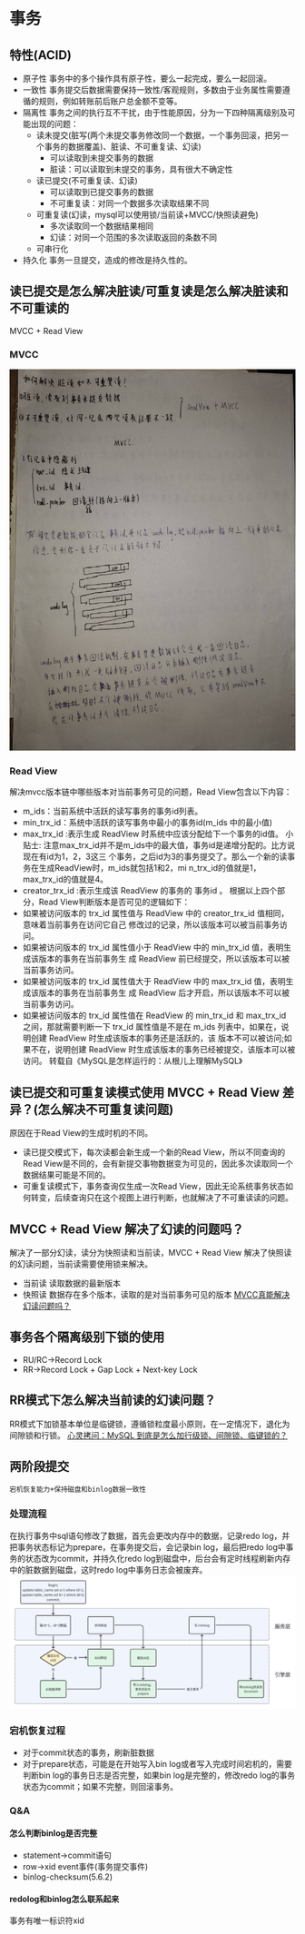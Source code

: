 # 事务

## 特性(ACID)

* 原子性
事务中的多个操作具有原子性，要么一起完成，要么一起回滚。
* 一致性
事务提交后数据需要保持一致性/客观规则，多数由于业务属性需要遵循的规则，例如转账前后账户总金额不变等。
* 隔离性
事务之间的执行互不干扰，由于性能原因，分为一下四种隔离级别及可能出现的问题：
  * 读未提交(脏写(两个未提交事务修改同一个数据，一个事务回滚，把另一个事务的数据覆盖)、脏读、不可重复读、幻读)
    * 可以读取到未提交事务的数据
    * 脏读：可以读取到未提交的事务，具有很大不确定性
  * 读已提交(不可重复读、幻读)
    * 可以读取到已提交事务的数据
    * 不可重复读：对同一个数据多次读取结果不同
  * 可重复读(幻读，mysql可以使用锁/当前读+MVCC/快照读避免)
    * 多次读取同一个数据结果相同
    * 幻读：对同一个范围的多次读取返回的条数不同
  * 可串行化
* 持久化
事务一旦提交，造成的修改是持久性的。

## 读已提交是怎么解决脏读/可重复读是怎么解决脏读和不可重读的

MVCC + Read View

### MVCC

<img src=".\image\67.jpg" alt="67" />

### Read View

解决mvcc版本链中哪些版本对当前事务可见的问题，Read View包含以下内容：

* m_ids：当前系统中活跃的读写事务的事务id列表。
* min_trx_id：系统中活跃的读写事务中最小的事务id(m_ids 中的最小值)
* max_trx_id :表示生成 ReadView 时系统中应该分配给下一个事务的id值。
      小贴士:
      注意max_trx_id并不是m_ids中的最大值，事务id是递增分配的。比方说现在有id为1，2，3这三 个事务，之后id为3的事务提交了。那么一个新的读事务在生成ReadView时，m_ids就包括1和2，mi n_trx_id的值就是1，max_trx_id的值就是4。
* creator_trx_id :表示生成该 ReadView 的事务的 事务id 。
根据以上四个部分，Read View判断版本是否可见的逻辑如下：
* 如果被访问版本的 trx_id 属性值与 ReadView 中的 creator_trx_id 值相同，意味着当前事务在访问它自己 修改过的记录，所以该版本可以被当前事务访问。
* 如果被访问版本的 trx_id 属性值小于 ReadView 中的 min_trx_id 值，表明生成该版本的事务在当前事务生 成 ReadView 前已经提交，所以该版本可以被当前事务访问。
* 如果被访问版本的 trx_id 属性值大于 ReadView 中的 max_trx_id 值，表明生成该版本的事务在当前事务生 成 ReadView 后才开启，所以该版本不可以被当前事务访问。
* 如果被访问版本的 trx_id 属性值在 ReadView 的 min_trx_id 和 max_trx_id 之间，那就需要判断一下 trx_id 属性值是不是在 m_ids 列表中，如果在，说明创建 ReadView 时生成该版本的事务还是活跃的，该 版本不可以被访问;如果不在，说明创建 ReadView 时生成该版本的事务已经被提交，该版本可以被访问。
转载自《MySQL是怎样运行的：从根儿上理解MySQL》

## 读已提交和可重复读模式使用 MVCC + Read View 差异？(怎么解决不可重复读问题)

原因在于Read View的生成时机的不同。

* 读已提交模式下，每次读都会新生成一个新的Read View，所以不同查询的Read View是不同的，会有新提交事物数据变为可见的，因此多次读取同一个数据结果可能是不同的。
* 可重复读模式下，事务查询仅生成一次Read View，因此无论系统事务状态如何转变，后续查询只在这个视图上进行判断，也就解决了不可重读读的问题。

## MVCC + Read View 解决了幻读的问题吗？

解决了一部分幻读，读分为快照读和当前读，MVCC + Read View 解决了快照读的幻读问题，当前读需要使用锁来解决。

* 当前读
读取数据的最新版本
* 快照读
数据存在多个版本，读取的是对当前事务可见的版本
[MVCC真能解决幻读问题吗？](https://www.oo2ee.com/?p=152)

## 事务各个隔离级别下锁的使用

* RU/RC->Record Lock
* RR->Record Lock + Gap Lock + Next-key Lock

## RR模式下怎么解决当前读的幻读问题？

RR模式下加锁基本单位是临键锁，遵循锁粒度最小原则，在一定情况下，退化为间隙锁和行锁。
[心灵拷问：MySQL 到底是怎么加行级锁、间隙锁、临键锁的？](https://blog.csdn.net/w15558056319/article/details/122861509)

## 两阶段提交

`宕机恢复能力+保持磁盘和binlog数据一致性`

### 处理流程

在执行事务中sql语句修改了数据，首先会更改内存中的数据，记录redo log，并把事务状态标记为prepare，在事务提交后，会记录bin log，最后把redo log中事务的状态改为commit，并持久化redo log到磁盘中，后台会有定时线程刷新内存中的脏数据到磁盘，这时redo log中事务日志会被废弃。
<img src=".\image\73.png" alt="73" />

### 宕机恢复过程

* 对于commit状态的事务，刷新脏数据
* 对于prepare状态，可能是在开始写入bin log或者写入完成时间宕机的，需要判断bin log的事务日志是否完整，如果bin log是完整的，修改redo log的事务状态为commit；如果不完整，则回滚事务。

### Q&A

#### 怎么判断binlog是否完整

* statement->commit语句
* row->xid event事件(事务提交事件)
* binlog-checksum(5.6.2)

#### redolog和binlog怎么联系起来

事务有唯一标识符xid
